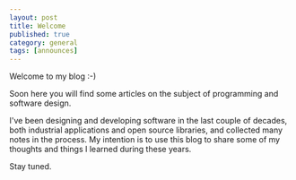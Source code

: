 ```yaml
---
layout: post
title: Welcome
published: true
category: general
tags: [announces]
---
```


Welcome to my blog :-)

Soon here you will find some articles on the subject of programming and software design.

I've been designing and developing software in the last couple of decades,
both industrial applications and open source libraries,
and collected many notes in the process.
My intention is to use this blog to share some of my thoughts and things I learned
during these years.

Stay tuned.

